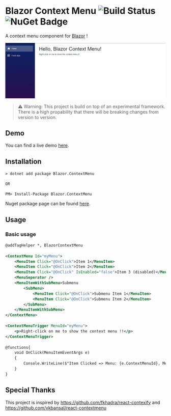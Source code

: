 # Blazor Context Menu ![Build Status](https://stavros-kasidis.visualstudio.com/_apis/public/build/definitions/9942c317-bff6-4b9f-9c78-0e97ce00de51/12/badge) ![NuGet Badge](https://buildstats.info/nuget/Blazor.ContextMenu?includePreReleases=true)

A context menu component for [Blazor](https://github.com/aspnet/Blazor) !

![demo-img](ReadmeResources/blazor-context-menu-demo-1.gif)

> ⚠️ Warning: This project is build on top of an experimental framework. There is a high propability that there will be breaking changes from version to version.

## Demo
You can find a live demo [here](https://blazor-context-menu-demo.azurewebsites.net/).

## Installation

```
> dotnet add package Blazor.ContextMenu

OR

PM> Install-Package Blazor.ContextMenu
```
Nuget package page can be found [here](https://www.nuget.org/packages/Blazor.ContextMenu).

## Usage

### Basic usage

```xml
@addTagHelper *, BlazorContextMenu

<ContextMenu Id="myMenu">
    <MenuItem Click="@OnClick">Item 1</MenuItem>
    <MenuItem Click="@OnClick">Item 2</MenuItem>
    <MenuItem Click="@OnClick" IsEnabled="false">Item 3 (disabled)</MenuItem>
    <MenuSeperator />
    <MenuItemWithSubMenu>Submenu
        <SubMenu>
            <MenuItem Click="@OnClick">Submenu Item 1</MenuItem>
            <MenuItem Click="@OnClick">Submenu Item 2</MenuItem>
        </SubMenu>
    </MenuItemWithSubMenu>
</ContextMenu>

<ContextMenuTrigger MenuId="myMenu">
    <p>Right-click on me to show the context menu !!</p>
</ContextMenuTrigger>

@functions{
    void OnClick(MenuItemEventArgs e)
    {
        Console.WriteLine($"Item Clicked => Menu: {e.ContextMenuId}, MenuTarget: {e.ContextMenuTargetId}, IsCanceled: {e.IsCanceled}, MenuItem: {e.MenuItemElement}, MouseEvent: {e.MouseEvent}");
    }
}

```

## Special Thanks

This project is inspired by https://github.com/fkhadra/react-contexify and https://github.com/vkbansal/react-contextmenu
